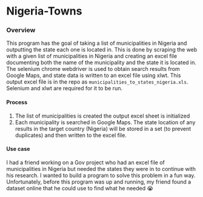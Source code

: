 # Nigeria-Towns


### Overview
This program has the goal of taking a list of municipalities in Nigeria and outputting the state each one is located in. This is done by scraping the web with a given list of municipalities in Nigeria and creating an excel file documenting both the name of the municipality and the state it is located in. The selenium chrome webdriver is used to obtain search results from Google Maps, and state data is written to an excel file using xlwt.  This output excel file is in the repo as `municipalities_to_states_nigeria.xls`. Selenium and xlwt are required for it to be run.

#### Process
1. The list of municipalities is created the output excel sheet is initialized
2. Each municipality is searched in Google Maps.  The state location of any results in the target country (Nigeria) will be stored in a set (to prevent duplicates) and then written to the excel file.

#### Use case
I had a friend working on a Gov project who had an excel file of municipalities in Nigeria but needed the states they were in to continue with his research. I wanted to build a program to solve this problem in a fun way.  Unfortunately, before this program was up and running, my friend found a dataset online that he could use to find what he needed :sob: